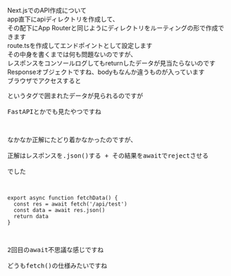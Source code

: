 Next.jsでのAPI作成について  
app直下にapiディレクトリを作成して、  
その配下にApp Routerと同じようにディレクトリをルーティングの形で作成できます  
route.tsを作成してエンドポイントとして設定します  
その中身を書くまでは何も問題ないのですが、  
レスポンスをコンソールログしてもreturnしたデータが見当たらないのです  
Responseオブジェクトですね、bodyもなんか違うものが入っています  
ブラウザでアクセスすると<pre>というタグで囲まれたデータが見られるのですが  
FastAPIとかでも見たやつですね  
  
なかなか正解にたどり着かなかったのですが、  
正解はレスポンスを.json()する + その結果をawaitでrejectさせる  
でした  
```
export async function fetchData() {
  const res = await fetch('/api/test')
  const data = await res.json()
  return data
}
```
2回目のawait不思議な感じですね  
どうもfetch()の仕様みたいですね
